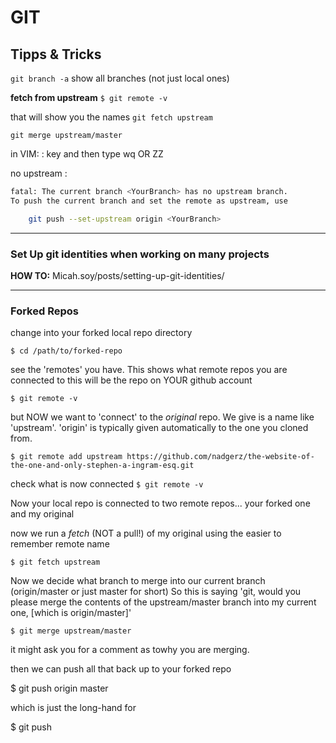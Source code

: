 # GIT

## Tipps & Tricks

`git branch -a`
show all  branches (not just local ones)

**fetch from upstream**
```$ git remote -v ```

that will show you the names
```git fetch upstream```

```git merge upstream/master```

in VIM: : key and then type wq OR ZZ 


no upstream :
```bash
fatal: The current branch <YourBranch> has no upstream branch.
To push the current branch and set the remote as upstream, use

    git push --set-upstream origin <YourBranch>
```

-----------------------

### Set Up git identities when working on many projects

**HOW TO:** Micah.soy/posts/setting-up-git-identities/

_________



### Forked Repos

change into your forked local repo directory

`$ cd /path/to/forked-repo`

see the 'remotes' you have. This shows what remote repos you are connected to this will be the repo on YOUR github account

`$ git remote -v`

but NOW we want to 'connect' to the *original* repo. We give is a name like 'upstream'. 'origin' is typically given automatically to the one you cloned from.

`$ git remote add upstream https://github.com/nadgerz/the-website-of-the-one-and-only-stephen-a-ingram-esq.git`

check what is now connected
`$ git remote -v`

Now your local repo is connected to two remote repos... your forked one and my original

now we run a *fetch* (NOT a pull!) of my original using the easier to remember remote name

`$ git fetch upstream`

Now we decide what branch to merge into our current branch (origin/master or just master for short)
So this is saying 'git, would you please merge the contents of the upstream/master branch into my current one, [which is origin/master]'

`$ git merge upstream/master`

it might ask you for a comment as towhy you are merging.

then we can push all that back up to your forked repo

$ git push origin master

which is just the long-hand for

$ git push
